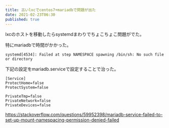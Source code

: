 ```yaml
---
title: 古いlxcでcentos7+mariadbで問題が出た
date: 2021-02-23T06:30
published: true
---
```


lxcのホストを移動したらsystemdまわりでちょこちょこ問題がでた。

特にmariadbで時間がかかった。

```
systemd[4534]: Failed at step NAMESPACE spawning /bin/sh: No such file or directory
```

下記の設定をmariadb.serviceで設定することで治った。
```
[Service]
ProtectHome=false
ProtectSystem=false

PrivateTmp=false
PrivateNetwork=false
PrivateDevices=false
```

https://stackoverflow.com/questions/59952398/mariadb-service-failed-to-set-up-mount-namespacing-permission-denied-failed